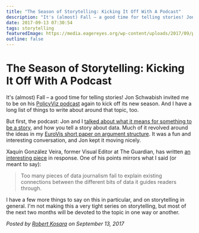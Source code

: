 ```yaml
---
title: "The Season of Storytelling: Kicking It Off With A Podcast"
description: "It's (almost) Fall – a good time for telling stories! Jon Schwabish invited me to be on his PolicyViz podcast again to kick off its new season. And I have a long list of things to write about around that topic, too."
date: 2017-09-13 07:30:54
tags: storytelling
featuredImage: https://media.eagereyes.org/wp-content/uploads/2017/09/policyviz-storytelling.jpg
outline: false
---
```


# The Season of Storytelling: Kicking It Off With A Podcast

It's (almost) Fall – a good time for telling stories! Jon Schwabish invited me to be on his <a href="https://policyviz.com/podcast/episode-93-robert-kosara/">PolicyViz podcast</a> again to kick off its new season. And I have a long list of things to write about around that topic, too.

But first, the podcast: Jon and I <a href="https://policyviz.com/podcast/episode-93-robert-kosara/">talked about what it means for something to be a story</a>, and how you tell a story about data. Much of it revolved around the ideas in my <a href="https://eagereyes.org/papers/paper-an-argument-structure-for-data-stories">EuroVis short paper on argument structure</a>. It was a fun and interesting conversation, and Jon kept it moving nicely.

Xaquín González Veira, former Visual Editor at The Guardian, has written <a href="https://medium.com/xocas/i-like-data-driven-storytelling-i-like-loaded-words-d066d83ee909">an interesting piece</a> in response. One of his points mirrors what I said (or meant to say):

>	Too many pieces of data journalism fail to explain existing connections between the different bits of data it guides readers through.

I have a few more things to say on this in particular, and on storytelling in general. I'm not making this a very tight series on storytelling, but most of the next two months will be devoted to the topic in one way or another.


_Posted by <a href="/about">Robert Kosara</a> on September 13, 2017_


